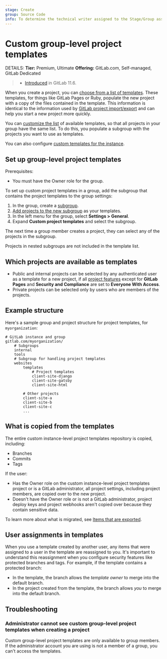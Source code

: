 ```yaml
---
stage: Create
group: Source Code
info: To determine the technical writer assigned to the Stage/Group associated with this page, see https://handbook.gitlab.com/handbook/product/ux/technical-writing/#assignments
---
```


# Custom group-level project templates

DETAILS:
**Tier:** Premium, Ultimate
**Offering:** GitLab.com, Self-managed, GitLab Dedicated

> - [Introduced](https://gitlab.com/gitlab-org/gitlab/-/issues/6861) in GitLab 11.6.

When you create a project, you can [choose from a list of templates](../project/index.md).
These templates, for things like GitLab Pages or Ruby, populate the new project with a copy of the files contained in the
template. This information is identical to the information used by [GitLab project import/export](../project/settings/import_export.md)
and can help you start a new project more quickly.

You can [customize the list](../project/index.md) of available templates, so
that all projects in your group have the same list. To do this, you populate a subgroup with the projects you want to
use as templates.

You can also configure [custom templates for the instance](../../administration/custom_project_templates.md).

## Set up group-level project templates

Prerequisites:

- You must have the Owner role for the group.

To set up custom project templates in a group, add the subgroup that contains the
project templates to the group settings:

1. In the group, create a [subgroup](subgroups/index.md).
1. [Add projects to the new subgroup](index.md#add-projects-to-a-group) as your templates.
1. In the left menu for the group, select **Settings > General**.
1. Expand **Custom project templates** and select the subgroup.

The next time a group member creates a project, they can select any of the projects in the subgroup.

Projects in nested subgroups are not included in the template list.

## Which projects are available as templates

- Public and internal projects can be selected by any authenticated user as a template for a new project,
  if all [project features](../project/settings/index.md#configure-project-features-and-permissions)
  except for **GitLab Pages** and **Security and Compliance** are set to **Everyone With Access**.
- Private projects can be selected only by users who are members of the projects.

## Example structure

Here's a sample group and project structure for project templates, for `myorganization`:

```plaintext
# GitLab instance and group
gitlab.com/myorganization/
    # Subgroups
    internal
    tools
    # Subgroup for handling project templates
    websites
        templates
            # Project templates
            client-site-django
            client-site-gatsby
            client-site-html

        # Other projects
        client-site-a
        client-site-b
        client-site-c
        ...
```

## What is copied from the templates

The entire custom instance-level project templates repository is copied, including:

- Branches
- Commits
- Tags

If the user:

- Has the Owner role on the custom instance-level project templates project or is a GitLab administrator,
  all project settings, including project members, are copied over to the new project.
- Doesn't have the Owner role or is not a GitLab administrator,
  project deploy keys and project webhooks aren't copied over because they contain sensitive data.

To learn more about what is migrated, see
[Items that are exported](../project/settings/import_export.md#project-items-that-are-exported).

## User assignments in templates

When you use a template created by another user, any items that were assigned
to a user in the template are reassigned to you. It's important to understand
this reassignment when you configure security features like protected branches
and tags. For example, if the template contains a protected branch:

- In the template, the branch allows the _template owner_ to merge into the default branch.
- In the project created from the template, the branch allows _you_ to merge into
  the default branch.

## Troubleshooting

### Administrator cannot see custom group-level project templates when creating a project

Custom group-level project templates are only available to group members.
If the administrator account you are using is not a member of a group,
you can't access the templates.
